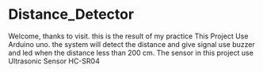# Distance_Detector

Welcome, thanks to visit. this is the result of my practice
This Project Use Arduino uno. the system will detect the distance and give signal use buzzer and led when the distance less than 200 cm. The sensor in this project use Ultrasonic Sensor HC-SR04
